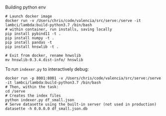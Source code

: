 Building python env

    # Launch docker image
    docker run -v /Users/chris/code/valencia/src/serve:/serve -it lambci/lambda:build-python3.7 /bin/bash
    # within container, run installs, saving locally
    pip install pybind11 -t .
    pip install numpy -t .
    pip install pandas -t
    pip install hnswlib -t .

    # Exit from docker, rename hnwslib
    mv hnswlib-0.3.4.dist-info/ hnswlib

To run `indexer.py` to interactively debug:

    docker run -p 8001:8001 -v /Users/chris/code/valencia/src/serve:/serve -it lambci/lambda:build-python3.7 /bin/bash
    # Then, within the task:
    cd /serve
    # Creates the index files
    python indexer.py df_small.json
    # Serve datasette using the built-in server (not used in production)
    datasette -h 0.0.0.0 df_small.json.db
